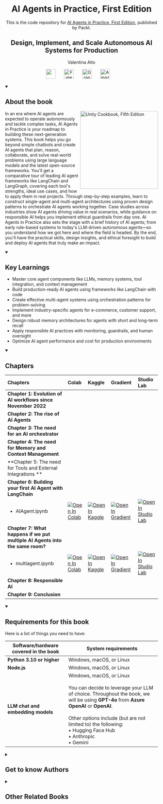 <h1 align="center">
AI Agents in Practice, First Edition</h1>
<p align="center">This is the code repository for <a href ="ai-agents-in-practice-first-edition"> AI Agents in Practice, First Edition</a>, published by Packt.
</p>

<h2 align="center">
Design, Implement, and Scale Autonomous AI Systems for Production
</h2>
<p align="center">
Valentina Alto</p>

<p align="center">
   <a href="https://packt.link/z8ivB" alt="Discord" title="Learn more on the Discord server"><img width="32px" src="https://cliply.co/wp-content/uploads/2021/08/372108630_DISCORD_LOGO_400.gif"/></a>
  &#8287;&#8287;&#8287;&#8287;&#8287;
  <a href="https://packt.link/free-ebook/9781805801351"><img width="32px" alt="Free PDF" title="Free PDF" src="https://cdn-icons-png.flaticon.com/512/4726/4726010.png"/></a>
 &#8287;&#8287;&#8287;&#8287;&#8287;
  <a href="https://packt.link/gbp/9781805801351"><img width="32px" alt="Graphic Bundle" title="Graphic Bundle" src="https://cdn-icons-png.flaticon.com/512/2659/2659360.png"/></a>
  &#8287;&#8287;&#8287;&#8287;&#8287;
   <a href="https://www.amazon.com/Agents-Practice-Implement-Autonomous-Production/dp/180580135X"><img width="32px" alt="Amazon" title="Get your copy" src="https://cdn-icons-png.flaticon.com/512/15466/15466027.png"/></a>
  &#8287;&#8287;&#8287;&#8287;&#8287;
</p>
<details open> 
  <summary><h2>About the book</summary>
<a href="https://www.packtpub.com/product/unity-cookbook-fifth-edition/9781805123026">
<img src="https://content.packt.com/B32584/cover_image_small.jpg" alt="Unity Cookbook, Fifth Edition" height="256px" align="right">
</a>

In an era where AI agents are expected to operate autonomously and tackle complex tasks, AI Agents in Practice is your roadmap to building these next-generation systems. This book helps you go beyond simple chatbots and create AI agents that plan, reason, collaborate, and solve real-world problems using large language models and the latest open-source frameworks. You'll get a comparative tour of leading AI agent frameworks like LangChain and LangGraph, covering each tool's strengths, ideal use cases, and how to apply them in real projects. Through step-by-step examples, learn to construct single-agent and multi-agent architectures using proven design patterns to orchestrate AI agents working together. Case studies across industries show AI agents driving value in real scenarios, while guidance on responsible AI helps you implement ethical guardrails from day one. AI Agents in Practice also sets the stage with a brief history of AI agents; from early rule-based systems to today's LLM-driven autonomous agents—so you understand how we got here and where the field is headed. By the end, you'll have the practical skills, design insights, and ethical foresight to build and deploy AI agents that truly make an impact.
</details>
<details open> 
  <summary><h2>Key Learnings</summary>
<ul>

<li>Master core agent components like LLMs, memory systems, tool integration, and context management</li>

<li>Build production-ready AI agents using frameworks like LangChain with code</li>

<li>Create effective multi-agent systems using orchestration patterns for problem-solving</li>

<li>Implement industry-specific agents for e-commerce, customer support, and more</li>

<li>Design robust memory architectures for agents with short and long-term recall</li>

<li>Apply responsible AI practices with monitoring, guardrails, and human oversight</li>

<li>Optimize AI agent performance and cost for production environments</li>

</ul>

  </details>

<details open> 
  <summary><h2>Chapters</summary>


| Chapters | Colab | Kaggle | Gradient | Studio Lab |
| :-------- | :-------- | :------- | :-------- | :-------- |
| **Chapter 1: Evolution of AI workflows since November 2022** | | | | |
| **Chapter 2: The rise of AI Agents** | | | | |
| **Chapter 3: The need for an AI orchestrator** | | | | |
| **Chapter 4: The need for Memory and Context Management** | | | | |
| **Chapter 5: The need for Tools and External Integrations ** | | | | |
| **Chapter 6: Building your first AI Agent with LangChain** | | | | |
| <ul><li>AIAgent.ipynb</li></ul> | <a href="https://colab.research.google.com/github/PacktPublishing/AI-Agents-in-Practice/blob/main/Chapter 6/AIAgent.ipynb"><img src="https://colab.research.google.com/assets/colab-badge.svg" alt="Open In Colab"></a><br> | <a href="https://www.kaggle.com/kernels/welcome?src=https://github.com/PacktPublishing/AI-Agents-in-Practice/blob/main/Chapter 6/AIAgent.ipynb"><img src="https://kaggle.com/static/images/open-in-kaggle.svg" alt="Open In Kaggle"></a><br> | <a href="https://gradient.run/notebook/github.com/PacktPublishing/AI-Agents-in-Practice/blob/main/Chapter 6/AIAgent.ipynb"><img src="https://assets.paperspace.io/img/gradient-badge.svg" alt="Open In Gradient"></a><br> | <a href="https://studiolab.sagemaker.aws/import/github/PacktPublishing/AI-Agents-in-Practice/blob/main/Chapter 6/AIAgent.ipynb"><img src="https://studiolab.sagemaker.aws/studiolab.svg" alt="Open In Studio Lab"></a><br> |
| **Chapter 7: What happens if we put multiple AI Agents into the same room?** | | | | |
| <ul><li>multiagent.ipynb</li></ul> | <a href="https://colab.research.google.com/github/PacktPublishing/AI-Agents-in-Practice/blob/main/Chapter 7/multiagent.ipynb"><img src="https://colab.research.google.com/assets/colab-badge.svg" alt="Open In Colab"></a><br> | <a href="https://www.kaggle.com/kernels/welcome?src=https://github.com/PacktPublishing/AI-Agents-in-Practice/blob/main/Chapter 7/multiagent.ipynb"><img src="https://kaggle.com/static/images/open-in-kaggle.svg" alt="Open In Kaggle"></a><br> | <a href="https://gradient.run/notebook/github.com/PacktPublishing/AI-Agents-in-Practice/blob/main/Chapter 7/multiagent.ipynb"><img src="https://assets.paperspace.io/img/gradient-badge.svg" alt="Open In Gradient"></a><br> | <a href="https://studiolab.sagemaker.aws/import/github/PacktPublishing/AI-Agents-in-Practice/blob/main/Chapter 7/multiagent.ipynb"><img src="https://studiolab.sagemaker.aws/studiolab.svg" alt="Open In Studio Lab"></a><br> |
| **Chapter 8: Responsible AI** | | | | |
| **Chapter 9: Conclusion** | | | | |






</details>


<details open> 
  <summary><h2>Requirements for this book</summary>
Here is a list of things you need to have: 
    
| **Software/hardware covered in the book** | **System requirements** |
|-------------------------------------------|---------------------------|
| **Python 3.10 or higher**                 | Windows, macOS, or Linux |
| **Node.js**                               | Windows, macOS, or Linux |
| **LLM chat and embedding models**         | Windows, macOS, or Linux  <br><br> You can decide to leverage your LLM of choice. Throughout the book, we will be using **GPT-4o** from **Azure OpenAI** or **OpenAI**. <br><br> Other options include (but are not limited to) the following:  <br> • Hugging Face Hub  <br> • Anthropic  <br> • Gemini |

  </details>
    


<details> 
  <summary><h2>Get to know Authors</h2></summary>

_Valentina Alto_ Valentina Alto is a technical architect specializing in AI and intelligent apps at Microsoft Innovation Hub in Dubai. During her tenure at Microsoft, she covered different roles as a solution specialist, focusing on data, AI, and applications workloads within the manufacturing, pharmaceutical, and retail industries and driving customers' digital transformations in the era of AI. Valentina is an active tech author and speaker who contributes to books, articles, and events on AI and machine learning. Over the past two years, Valentina has published two books on generative AI and large language models, further establishing her expertise in the field.



</details>
<details> 
  <summary><h2>Other Related Books</h2></summary>
<ul>

  <li><a href="https://www.packtpub.com/en-us/product/building-ai-agents-with-llms-rag-and-knowledge-graphs-first-edition/9781835087060">Building AI Agents with LLMs, RAG, and Knowledge Graphs, First Edition</a></li>

  <li><a href="https://www.packtpub.com/en-us/product/generative-ai-with-langchain-second-edition/9781837022014">Generative AI with LangChain, Second Edition</a></li>
 
</ul>

</details>
